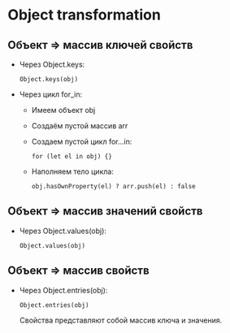 # Object transformation

## Объект => массив ключей свойств

- Через Object.keys:  
  ```
  Object.keys(obj)
  ```

- Через цикл for_in:
  - Имеем объект obj
  - Создаём пустой массив arr
  - Создаем пустой цикл for...in:

    ```
    for (let el in obj) {}
    ```
  - Наполняем тело цикла:
    ```
    obj.hasOwnProperty(el) ? arr.push(el) : false
    ```


## Объект => массив значений свойств

- Через Object.values(obj):

  ```
  Object.values(obj)
  ```

## Объект => массив свойств

- Через Object.entries(obj):

  ```
  Object.entries(obj)
  ```
  Свойства представляют собой массив ключа и значения.
